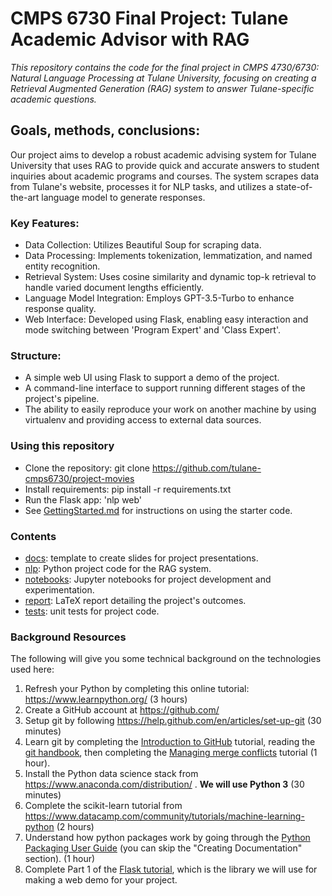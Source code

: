 # CMPS 6730 Final Project: Tulane Academic Advisor with RAG

*This repository contains the code for the final project in CMPS 4730/6730: Natural Language Processing at Tulane University, focusing on creating a Retrieval Augmented Generation (RAG) system to answer Tulane-specific academic questions.*

## Goals, methods, conclusions: 

Our project aims to develop a robust academic advising system for Tulane University that uses RAG to provide quick and accurate answers to student inquiries about academic programs and courses. The system scrapes data from Tulane's website, processes it for NLP tasks, and utilizes a state-of-the-art language model to generate responses.


### Key Features:

- Data Collection: Utilizes Beautiful Soup for scraping data.
- Data Processing: Implements tokenization, lemmatization, and named entity recognition.
- Retrieval System: Uses cosine similarity and dynamic top-k retrieval to handle varied document lengths efficiently.
- Language Model Integration: Employs GPT-3.5-Turbo to enhance response quality.
- Web Interface: Developed using Flask, enabling easy interaction and mode switching between 'Program Expert' and 'Class Expert'.

### Structure:

- A simple web UI using Flask to support a demo of the project.
- A command-line interface to support running different stages of the project's pipeline.
- The ability to easily reproduce your work on another machine by using virtualenv and providing access to external data sources.

### Using this repository

- Clone the repository: git clone https://github.com/tulane-cmps6730/project-movies
- Install requirements: pip install -r requirements.txt
- Run the Flask app: 'nlp web'
- See [GettingStarted.md](GettingStarted.md) for instructions on using the starter code.


### Contents

- [docs](docs): template to create slides for project presentations.
- [nlp](nlp): Python project code for the RAG system.
- [notebooks](notebooks): Jupyter notebooks for project development and experimentation.
- [report](report): LaTeX report detailing the project's outcomes.
- [tests](tests): unit tests for project code.

### Background Resources

The following will give you some technical background on the technologies used here:

1. Refresh your Python by completing this online tutorial: <https://www.learnpython.org/> (3 hours)
2. Create a GitHub account at <https://github.com/>
3. Setup git by following <https://help.github.com/en/articles/set-up-git> (30 minutes)
4. Learn git by completing the [Introduction to GitHub](https://lab.github.com/githubtraining/introduction-to-github) tutorial, reading the [git handbook](https://guides.github.com/introduction/git-handbook/), then completing the [Managing merge conflicts](https://lab.github.com/githubtraining/managing-merge-conflicts) tutorial (1 hour).
5. Install the Python data science stack from <https://www.anaconda.com/distribution/> . **We will use Python 3** (30 minutes)
6. Complete the scikit-learn tutorial from <https://www.datacamp.com/community/tutorials/machine-learning-python> (2 hours)
7. Understand how python packages work by going through the [Python Packaging User Guide](https://packaging.python.org/tutorials/) (you can skip the "Creating Documentation" section). (1 hour)
8. Complete Part 1 of the [Flask tutorial](https://blog.miguelgrinberg.com/post/the-flask-mega-tutorial-part-i-hello-world), which is the library we will use for making a web demo for your project.
